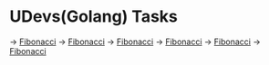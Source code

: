 # UDevs(Golang) Tasks


-> [Fibonacci](./fib)
-> [Fibonacci](./fib2)
-> [Fibonacci](./fizz)
-> [Fibonacci](./hasduplicate)
-> [Fibonacci](./oddeven)
-> [Fibonacci](./palendrom)
<!-- - [ReactJS](./ReactJS/readme.md) -->
